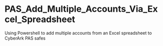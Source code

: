 # PAS_Add_Multiple_Accounts_Via_Excel_Spreadsheet
Using Powershell to add multiple accounts from an Excel spreadsheet to CyberArk PAS safes
